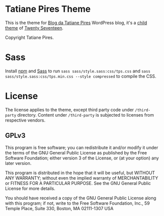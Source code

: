# Tatiane Pires Theme

This is the theme for [Blog da Tatiane Pires](https://tatianepires.com.br) WordPress blog, it's a [child theme](https://codex.wordpress.org/Child_Themes) of [Twenty Seventeen](https://wordpress.org/themes/twentyseventeen/).

Copyright Tatiane Pires.

# Sass

Install [npm](https://www.npmjs.com/) and [Sass](https://sass-lang.com/) to run `sass sass/style.sass:css/tps.css` and `sass sass/style.sass:css/tps.min.css --style compressed` to compile the CSS.

# License

The license applies to the theme, except third party code under `/third-party` directory. Content under `/third-party` is subjected to licenses from respective vendors.

## GPLv3

This program is free software; you can redistribute it and/or modify it under the terms of the GNU General Public License as published by the Free Software Foundation; either version 3 of the License, or (at your option) any later version.

This program is distributed in the hope that it will be useful, but WITHOUT ANY WARRANTY; without even the implied warranty of MERCHANTABILITY or FITNESS FOR A PARTICULAR PURPOSE. See the GNU General Public License for more details.

You should have received a copy of the GNU General Public License along with this program; if not, write to the Free Software Foundation, Inc., 59 Temple Place, Suite 330, Boston, MA 02111-1307 USA
